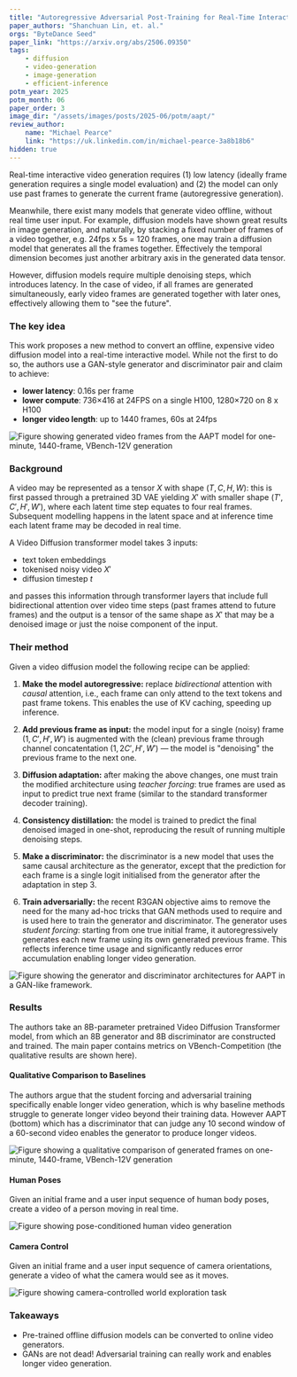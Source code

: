 ```yaml
---
title: "Autoregressive Adversarial Post-Training for Real-Time Interactive Video Generation"
paper_authors: "Shanchuan Lin, et. al."
orgs: "ByteDance Seed"
paper_link: "https://arxiv.org/abs/2506.09350"
tags:
    - diffusion
    - video-generation
    - image-generation
    - efficient-inference
potm_year: 2025
potm_month: 06
paper_order: 3
image_dir: "/assets/images/posts/2025-06/potm/aapt/"
review_author:
    name: "Michael Pearce"
    link: "https://uk.linkedin.com/in/michael-pearce-3a8b18b6"
hidden: true
---
```


Real-time interactive video generation requires (1) low latency (ideally frame generation requires a single model evaluation) and (2) the model can only use past frames to generate the current frame (autoregressive generation).

Meanwhile, there exist many models that generate video offline, without real time user input. For example, diffusion models have shown great results in image generation, and naturally, by stacking a fixed number of frames of a video together, e.g. 24fps x 5s = 120 frames, one may train a diffusion model that generates all the frames together. Effectively the temporal dimension becomes just another arbitrary axis in the generated data tensor.

However, diffusion models require multiple denoising steps, which introduces latency. In the case of video, if all frames are generated simultaneously, early video frames are generated together with later ones, effectively allowing them to "see the future".

### The key idea
This work proposes a new method to convert an offline, expensive video diffusion model into a real-time interactive model. While not the first to do so, the authors use a GAN-style generator and discriminator pair and claim to achieve:
- __lower latency__: 0.16s per frame
- __lower compute__: 736×416 at 24FPS on a single H100, 1280×720 on 8 x H100
- __longer video length__: up to 1440 frames, 60s at 24fps

<img src="{{ page.image_dir | append: 'examples_AAPT.png' | relative_url }}" alt="Figure showing generated video frames from the AAPT model for one-minute, 1440-frame, VBench-12V generation">


### Background
A video may be represented as a tensor $X$ with shape $(T, C, H, W)$: this is first passed through a pretrained 3D VAE yielding $X'$ with smaller shape $(T', C', H', W')$, where each latent time step equates to four real frames. Subsequent modelling happens in the latent space and at inference time each latent frame may be decoded in real time.

A Video Diffusion transformer model takes 3 inputs:
- text token embeddings
- tokenised noisy video $X'$
- diffusion timestep $t$

and passes this information through transformer layers that include full bidirectional attention over video time steps (past frames attend to future frames) and the output is a tensor of the same shape as $X'$ that may be a denoised image or just the noise component of the input.

### Their method
Given a video diffusion model the following recipe can be applied:

1. __Make the model autoregressive:__
replace _bidirectional_ attention with _causal_ attention, i.e., each frame can only attend to the text tokens and past frame tokens. This enables the use of KV caching, speeding up inference.

2. __Add previous frame as input:__
the model input for a single (noisy) frame $(1, C', H', W')$ is augmented with the (clean) previous frame through channel concatentation $(1, 2C', H', W')$ — the model is "denoising" the previous frame to the next one.

3. __Diffusion adaptation:__
after making the above changes, one must train the modified architecture using _teacher forcing_: true frames are used as input to predict true next frame (similar to the standard transformer decoder training).

4. __Consistency distillation:__
the model is trained to predict the final denoised imaged in one-shot, reproducing the result of running multiple denoising steps.

5. __Make a discriminator:__
the discriminator is a new model that uses the same causal architecture as the generator, except that the prediction for each frame is a single logit initialised from the generator after the adaptation in step 3.

6. __Train adversarially:__
the recent R3GAN objective aims to remove the need for the many ad-hoc tricks that GAN methods used to require and is used here to train the generator and discriminator. The generator uses _student forcing_: starting from one true initial frame, it autoregressively generates each new frame using its own generated previous frame. This reflects inference time usage and significantly reduces error accumulation enabling longer video generation.


<img src="{{ page.image_dir | append: 'GAN.png' | relative_url }}" alt="Figure showing the generator and discriminator architectures for AAPT in a GAN-like framework.">

### Results

The authors take an 8B-parameter pretrained Video Diffusion Transformer model, from which an 8B generator and 8B discriminator are constructed and trained. The main paper contains metrics on VBench-Competition (the qualitative results are shown here).

#### Qualitative Comparison to Baselines
The authors argue that the student forcing and adversarial training specifically enable longer video generation, which is why baseline methods struggle to generate longer video beyond their training data. However AAPT (bottom) which has a discriminator that can judge any 10 second window of a 60-second video enables the generator to produce longer videos.

<img src="{{ page.image_dir | append: 'examples_baselines.png' | relative_url }}" alt="Figure showing a qualitative comparison of generated frames on one-minute, 1440-frame, VBench-12V generation ">

#### Human Poses
Given an initial frame and a user input sequence of human body poses, create a video of a person moving in real time.

<img src="{{ page.image_dir | append: 'pose_no_caption.png' | relative_url }}" alt="Figure showing pose-conditioned human video generation">


#### Camera Control 
Given an initial frame and a user input sequence of camera orientations, generate a video of what the camera would see as it moves.

<img src="{{ page.image_dir | append: 'camera_no_caption.png' | relative_url }}" alt="Figure showing camera-controlled world exploration task">

### Takeaways
- Pre-trained offline diffusion models can be converted to online video generators.
- GANs are not dead! Adversarial training can really work and enables longer video generation.
